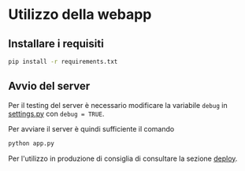 # Utilizzo della webapp
## Installare i requisiti
```bash
pip install -r requirements.txt
```

## Avvio del server
Per il testing del server è necessario modificare la variabile `debug` in [settings.py](./settings.py) con `debug = TRUE`.

Per avviare il server è quindi sufficiente il comando
```bash
python app.py
```

Per l'utilizzo in produzione di consiglia di consultare la sezione [deploy](./DEPLOY.md).
